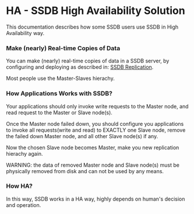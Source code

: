 # HA - SSDB High Availability Solution

This documentation describes how some SSDB users use SSDB in High Availability way.

### Make (nearly) Real-time Copies of Data

You can make (nearly) real-time copies of data in a SSDB server, by configuring and deploying as described in: [SSDB Replication](./replication.html).

Most people use the Master-Slaves hierachy.

### How Applications Works with SSDB?

Your applications should only invoke write requests to the Master node, and read request to the Master or Slave node(s).

Once the Master node failed down, you should configure you applications to invoke all requests(write and read) to EXACTLY one Slave node, remove the failed down Master node, and all other Slave node(s) if any.

Now the chosen Slave node becomes Master, make you new replication hierachy again.

WARNING: the data of removed Master node and Slave node(s) must be physically removed from disk and can not be used by any means.

### How HA?

In this way, SSDB works in a HA way, highly depends on human's decision and operation.
